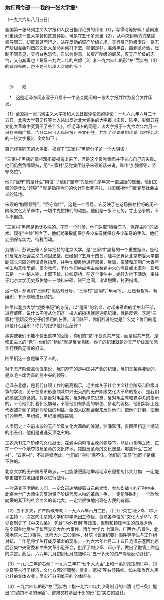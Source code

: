 ### **炮打司令部——我的一张大字报**\*
（一九六六年八月五日）

全国第一张马列主义大字报和人民日报评论员的评论〔1〕，写得何等好啊！请同志们重读这一篇大字报和这篇评论。可是在五十多天里〔2〕，从中央到地方的某些领导同志，却反其道而行之，站在反动的资产阶级立场，实行资产阶级专政，将无产阶级轰轰烈烈的文化大革命运动打下去，颠倒是非，混淆黑白，围剿革命派，压制不同意见，实行白色恐怖，自以为得意，长资产阶级的威风，灭无产阶级的志气，又何其毒也！联系一九六二年的右倾〔3〕和一九六四年的形“左”而实右〔4〕的错误倾向，岂不是可以发人深醒的吗？

　　

　注　　释　

　\*　这是毛泽东同志写于八届十一中全会期间的一张大字报并作为全会文件印发。

〔1〕全国第一张马列主义大字报和人民日报评论员的评论：一九六六年六月二十五日，北京大学聂元梓等七人贴出反对北大党委的大字报《宋硕、陆平、彭佩云在文化大革命中究竟干了些什么》。经毛泽东的同意，该大字报于一九六六年六月一日在全国广播，六月二日《人民日报》全文刊登，并加了评论员的评论《欢呼北大的一张大字报》，全文如下：

聂元梓等同志的大字报，揭穿了“三家村”黑帮分子的一个大阴谋！

“三家村”黑店的掌柜邓拓被揭露出来了，但是这个反党集团并不甘心自己的失败。他们仍然负隅顽抗，用“三家村”反党集团分子宋硕的话来说，叫作“加强领导，坚守岗位”。

他们“坚守”的是什么“岗位”？他们“坚守”的是他们多年来一直盘踞的堡垒。他们加强的是什么“领导”？就是指挥他们的伙计作垂死挣扎、力图保持他们反党反社会主义的阵地。

宋硕的“加强领导”，“坚守岗位”，这是一个信号。它反映了在这场摧枯拉朽的无产阶级文化大革命中，一切牛鬼蛇神们的动态。他们是一步不让的，寸土必争的，不斗不倒的。

“三家村”黑帮是诡计多端的。在前一个时候，他们采取“牺牲车马，保存主帅”的战术。现在“主帅”垮台了，他们就采取能保存多少车马就保存多少车马的手法。他们妄图保存实力，待机而动。

为陆平、彭珮云等人多年把持的北京大学，是“三家村”黑帮的一个重要据点，是他们反党反社会主义的顽固堡垒。已经到了五月十四日，陆平还传达北京市委大学部副部长宋硕的所谓紧急指示，并手忙脚乱地进行部署，欺骗、蒙蔽和压制广大青年学生和革命干部、革命教师，不许他们响应毛主席和党中央的号召起来革命，彭珮云是一个神秘人物，上窜下跳，拉线搭桥。在这个事件中，她转入地下活动，来往于北京大学历史系住地十三陵和宋硕、陆平之间，出谋划策，秘密指挥。

这一切，都说明“三家村”黑店的分号，“三家村”黑帮的“车马”们，还是有指挥、有组织、有计划地进行顽抗。

陆平以北京大学“党委书记”的身份，以“组织”的名义，对起来革命的学生和干部，进行威吓，说什么不听从他们这一撮人的指挥就是违犯纪律，就是反党。这是“三家村”黑帮反党分子们惯用的伎俩。请问陆平，你们所说的党是什么党？你们的组织是什么组织？你们的纪律是什么纪律？

事实使我们不能不做出这样的回答，你们的“党”不是真共产党，而是假共产党、是修正主义的“党”。你们的“组织”就是反党集团。你们的纪律就是对无产阶级革命派实行残酷无情的打击。

陆平们这一套是骗不了人的。

对于无产阶级革命派来说，我们遵守的是中国共产党的纪律，我们无条件接受的，是以毛主席为首的党中央的领导。

毛泽东思想，是我们各项工作的最高指示。毛主席关于社会主义社会阶级和阶级斗争的学说，关于在意识形态领域中兴无灭资的无产阶级文化大革命的指示，是我们必须坚决遵循的。凡是反对毛主席，反对毛泽东思想，反对毛主席和党中央的指示的，不论他们打着什么旗号，不管他们有多高的职位、多老的资格，他们实际上是代表被打倒了的剥削阶级的利益，全国人民都会起来反对他们，把他们打倒，把他们的黑帮、黑组织、黑纪律彻底摧毁。

人类历史上空前未有的无产阶级文化大革命的浪潮，汹涌澎湃，妄图阻挡这个潮流的小丑们，他们是难逃灭顶之灾的。

工农兵和无产阶级的文化战士，在党中央和毛主席的领导下，以排山倒海之势，正在一个一个地夺取反革命的文化阵地，摧毁反革命的文化堡垒。那些什么“三家村”、“四家村”，不过是纸老虎。他们的“将帅”保不住，他们的“车马”也同样是保不住的。

北京大学的无产阶级革命派，一定能够更高地举起毛泽东思想的伟大红旗，一定能够更加有力地团结群众进行战斗。

一时还看不清楚的人们，一定会迅速地提高自己的觉悟，参加到战斗的行列中来。北京大学广大师生的反对资产阶级代表人物的革命斗争，一定能够胜利。一个欣欣向荣的真正的社会主义的新北大，一定会很快地出现在人民的首都。

〔2〕五十多天，资产阶级专政：一九六六年六月三日，中共中央在刘少奇、邓小平主持下，决定向北京的大学和中学派出工作组，领导各单位的“文化大革命”。刘少奇制订了《中央八条》，包括“内外有别”等政策，限制和镇压学生的自发运动，在全国各地发生了如西安交大六·六事件、清华大学六·七事件、广西六·八事件、北京地院六·二〇事件、北师大六·二〇事件、林院《谈话纪要》事件等学生与工作组对抗、工作组将学生打成反革命的现象。一九六六年七月二十四日毛泽东返回北京后召集中央常委和中央文革小组开会，批评了刘少奇、邓小平，做出了撤销工作组的决定。此后，六六年六月初到七月底被称为“五十多天的资产阶级反动路线”。

〔3〕一九六二年的右倾：一九六二年在“七千人大会”上和一系列政策制订中，刘少奇等执行了经济、文化方面的“调整、恢复、宽松”等右倾路线。如主张放弃人民公社的集体农业，而实行分田单干的个体经济。

〔4〕一九六四年的形“左”而实右：指一九六四年刘少奇制订的四清《后十条》提出“四清四不清的矛盾”、整肃农村基层干部的形“左”实右的路线。
